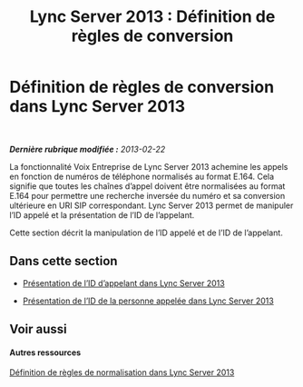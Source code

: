 ﻿---
title: 'Lync Server 2013 : Définition de règles de conversion'
TOCTitle: Définition de règles de conversion
ms:assetid: 4f6b975a-77e6-474c-9171-b139d84138c2
ms:mtpsurl: https://technet.microsoft.com/fr-fr/library/Gg398322(v=OCS.15)
ms:contentKeyID: 49297182
ms.date: 05/20/2016
mtps_version: v=OCS.15
ms.translationtype: HT
---

# Définition de règles de conversion dans Lync Server 2013

 

_**Dernière rubrique modifiée :** 2013-02-22_

La fonctionnalité Voix Entreprise de Lync Server 2013 achemine les appels en fonction de numéros de téléphone normalisés au format E.164. Cela signifie que toutes les chaînes d’appel doivent être normalisées au format E.164 pour permettre une recherche inversée du numéro et sa conversion ultérieure en URI SIP correspondant. Lync Server 2013 permet de manipuler l’ID appelé et la présentation de l’ID de l’appelant.

Cette section décrit la manipulation de l’ID appelé et de l’ID de l’appelant.

## Dans cette section

  - [Présentation de l’ID d’appelant dans Lync Server 2013](lync-server-2013-caller-id-presentation.md)

  - [Présentation de l’ID de la personne appelée dans Lync Server 2013](lync-server-2013-called-id-presentation.md)

## Voir aussi

#### Autres ressources

[Définition de règles de normalisation dans Lync Server 2013](lync-server-2013-defining-normalization-rules.md)

